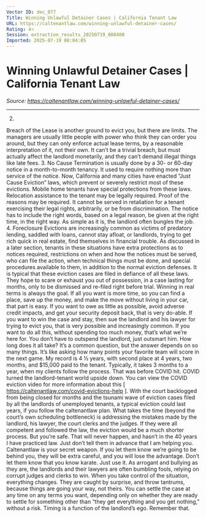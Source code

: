 ```yaml
---
Vector ID: doc_077
Title: Winning Unlawful Detainer Cases | California Tenant Law
URL: https://caltenantlaw.com/winning-unlawful-detainer-cases/
Rating: 4⭐
Session: extraction_results_20250719_080400
Imported: 2025-07-19 08:04:05
---
```


# Winning Unlawful Detainer Cases | California Tenant Law

_Source: https://caltenantlaw.com/winning-unlawful-detainer-cases/_

---

2.
Breach of the Lease
is another ground to evict you, but there are limits. The managers are usually little people with power who think they can order you around, but they can only enforce actual lease terms, by a reasonable interpretation of it, not their own. It can’t be a trivial breach, but must actually affect the landlord monetarily, and they can’t demand illegal things like late fees.
3.
No Cause Termination
is usually done by a 30- or 60-day notice in a month-to-month tenancy. It used to require nothing more than service of the notice. Now, California and many cities have enacted “Just Cause Eviction” laws, which prevent or severely restrict most of these evictions. Mobile home tenants have special protections from these laws. Relocation assistance to the tenant may be legally required. Proof of the reasons may be required. It cannot be served in retaliation for a tenant exercising their legal rights, arbitrarily, or be from discrimination. The notice has to include the right words, based on a legal reason, be given at the right time, in the right way. As simple as it is, the landlord often bungles the job.
4.
Foreclosure Evictions
are increasingly common as victims of predatory lending, saddled with loans, cannot stay afloat, or landlords, trying to get rich quick in real estate, find themselves in financial trouble. As discussed in a later section, tenants in these situations have extra protections as to notices required, restrictions on when and how the notices must be served, who can file the action, when technical things must be done, and special procedures available to them, in addition to the normal eviction defenses. It is typical that these eviction cases are filed in
defiance
of all these laws. They hope to scare or exhaust you out of possession, in a case lasting for months, only to be dismissed and re-filed right before trial.
Winning in real terms is always the goal.
If all you want is more time, so you can find a place, save up the money, and make the move without living in your car, that part is easy. If you want to owe as little as possible, avoid adverse credit impacts, and get your security deposit back, that is very do-able. If you want to win the case and stay, then sue the landlord and his lawyer for trying to evict you, that is very possible and increasingly common. If you want to do all this, without spending too much money, that’s what we’re here for.
You don’t have to outspend the landlord, just outsmart him.
How long does it all take?
It’s a common question, but the answer depends on so many things. It’s like asking how many points your favorite team will score in the next game. My record is 4 ½ years, with second place at 4 years, two months, and $15,000 paid to the tenant. Typically, it takes 3 months to a year, when my clients follow the process. That was before COVID hit. COVID turned the landlord-tenant world upside down. You can view the COVID eviction video for more information about this [
https://caltenantlaw.com/covid-evictions-help
]. With the court backlogged from being closed for months and the tsunami wave of eviction cases filed by all the landlords of unemployed tenants, a typical eviction could last years, if you follow the caltenantlaw plan.
What takes the time (beyond the court’s own scheduling bottleneck) is addressing the mistakes made by the landlord, his lawyer, the court clerks and the judges. If they were all competent and followed the law, the eviction would be a much shorter process. But you’re safe. That will never happen, and hasn’t in the 40 years I have practiced law. Just don’t tell them in advance that I am helping you. Caltenantlaw is your secret weapon. If you let them know we’re going to be behind you, they will be extra careful, and you will lose the advantage. Don’t let them know that you know karate. Just use it.
As arrogant and bullying as they are, the landlords and their lawyers are often bumbling fools, relying on corrupt judges and clerks to win. When you take control of the situation, everything changes. They are caught by surprise, and throw tantrums, because things are going your way, not theirs. You
can
settle the case at any time on any terms you want, depending only on whether they are
ready
to settle for something other than “they get everything and you get nothing,” without a risk. Timing is a function of the landlord’s ego. Remember that.